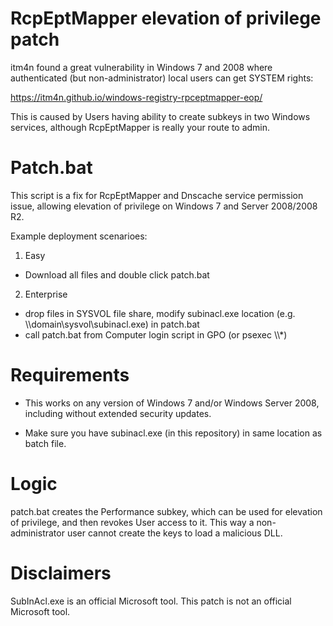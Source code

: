 # RcpEptMapper elevation of privilege patch

itm4n found a great vulnerability in Windows 7 and 2008 where authenticated (but non-administrator) local users can get SYSTEM rights:

https://itm4n.github.io/windows-registry-rpceptmapper-eop/

This is caused by Users having ability to create subkeys in two Windows services, although RcpEptMapper is really your route to admin.

# Patch.bat

This script is a fix for RcpEptMapper and Dnscache service permission issue, allowing elevation of privilege on Windows 7 and Server 2008/2008 R2.


Example deployment scenarioes:

1. Easy
- Download all files and double click patch.bat

2. Enterprise
- drop files in SYSVOL file share, modify subinacl.exe location (e.g. \\\domain\sysvol\subinacl.exe) in patch.bat
- call patch.bat from Computer login script in GPO (or psexec \\\\*)

# Requirements

- This works on any version of Windows 7 and/or Windows Server 2008, including without extended security updates.

- Make sure you have subinacl.exe (in this repository) in same location as batch file.  

# Logic

patch.bat creates the Performance subkey, which can be used for elevation of privilege, and then revokes User access to it.
This way a non-administrator user cannot create the keys to load a malicious DLL.

# Disclaimers

SubInAcl.exe is an official Microsoft tool.  This patch is not an official Microsoft tool.
